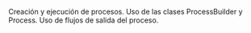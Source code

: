 Creación y ejecución de procesos.
Uso de las clases ProcessBuilder y Process.
Uso de flujos de salida del proceso.

